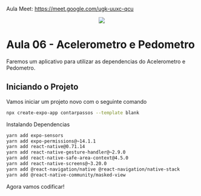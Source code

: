 Aula Meet: https://meet.google.com/ugk-uuxc-qcu
<div align = center>
  <img src = "https://github.com/user-attachments/assets/f7268869-8d81-407d-a650-3363b1eff0d5">
 

</div>  


# Aula 06 -  Acelerometro e Pedometro

Faremos um aplicativo para utilizar as dependencias do Acelerometro e Pedometro.

## Iniciando o Projeto

Vamos iniciar um projeto novo com o seguinte comando

```bash
npx create-expo-app contarpassos --template blank
```
Instalando Dependencias

```bash
yarn add expo-sensors
yarn add expo-permissions@~14.1.1 
yarn add react-native@0.71.14 
yarn add react-native-gesture-handler@~2.9.0 
yarn add react-native-safe-area-context@4.5.0 
yarn add react-native-screens@~3.20.0
yarn add @react-navigation/native @react-navigation/native-stack
yarn add @react-native-community/masked-view


```

Agora vamos codificar!




